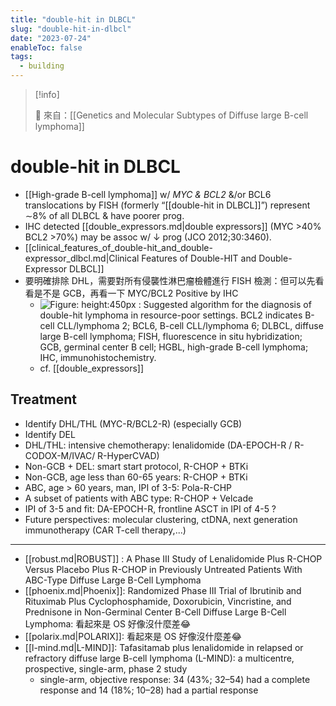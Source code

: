 ```yaml
---
title: "double-hit in DLBCL"
slug: "double-hit-in-dlbcl"
date: "2023-07-24"
enableToc: false
tags:
  - building
---
```


> [!info]
>
> 🌱 來自：[[Genetics and Molecular Subtypes of Diffuse large B-cell lymphoma]]

# double-hit in DLBCL

- [[High-grade B-cell lymphoma]] w/ _MYC & BCL2_ &/or BCL6 translocations by FISH (formerly “[[double-hit in DLBCL]]”) represent ∼8% of all DLBCL & have poorer prog.
- IHC detected [[double_expressors.md|double expressors]] (MYC >40% BCL2 >70%) may be assoc w/ ↓ prog (JCO 2012;30:3460).
- [[clinical_features_of_double-hit_and_double-expressor_dlbcl.md|Clinical Features of Double-HIT and Double-Expressor DLBCL]]
- 要明確排除 DHL，需要對所有侵襲性淋巴瘤檢體進行 FISH 檢測：但可以先看看是不是 GCB，再看一下 MYC/BCL2 Positive by IHC
  - ![Figure: height:450px](https://i.imgur.com/stFlToQ.png) : Suggested algorithm for the diagnosis of double-hit lymphoma in resource-poor settings. BCL2 indicates B-cell CLL/lymphoma 2; BCL6, B-cell CLL/lymphoma 6; DLBCL, diffuse large B-cell lymphoma; FISH, fluorescence in situ hybridization; GCB, germinal center B cell; HGBL, high-grade B-cell lymphoma; IHC, immunohistochemistry.
  - cf. [[double_expressors]]

## Treatment

- Identify DHL/THL (MYC-R/BCL2-R) (especially GCB)
- Identify DEL
- DHL/THL: intensive chemotherapy: lenalidomide (DA-EPOCH-R / R-CODOX-M/IVAC/ R-HyperCVAD)
- Non-GCB + DEL: smart start protocol, R-CHOP + BTKi
- Non-GCB, age less than 60-65 years: R-CHOP + BTKi
- ABC, age > 60 years, man, IPI of 3-5: Pola-R-CHP
- A subset of patients with ABC type: R-CHOP + Velcade
- IPI of 3-5 and fit: DA-EPOCH-R, frontline ASCT in IPI of 4-5 ?
- Future perspectives: molecular clustering, ctDNA, next generation immunotherapy (CAR T-cell therapy,...)

---

- [[robust.md|ROBUST]] : A Phase III Study of Lenalidomide Plus R-CHOP Versus Placebo Plus R-CHOP in Previously Untreated Patients With ABC-Type Diffuse Large B-Cell Lymphoma
- [[phoenix.md|Phoenix]]: Randomized Phase III Trial of Ibrutinib and Rituximab Plus Cyclophosphamide, Doxorubicin, Vincristine, and Prednisone in Non-Germinal Center B-Cell Diffuse Large B-Cell Lymphoma: 看起來是 OS 好像沒什麼差😂
- [[polarix.md|POLARIX]]: 看起來是 OS 好像沒什麼差😂
- [[l-mind.md|L-MIND]]: Tafasitamab plus lenalidomide in relapsed or refractory diffuse large B-cell lymphoma (L-MIND): a multicentre, prospective, single-arm, phase 2 study
  - single-arm, objective response: 34 (43%; 32–54) had a complete response and 14 (18%; 10–28) had a partial response
